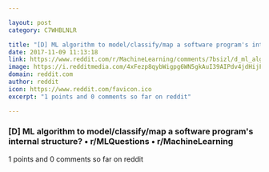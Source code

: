 ```yaml
---

layout: post
category: C7WHBLNLR

title: "[D] ML algorithm to model/classify/map a software program's internal structure? • r/MLQuestions • r/MachineLearning"
date: 2017-11-09 11:13:18
link: https://www.reddit.com/r/MachineLearning/comments/7bsizl/d_ml_algorithm_to_modelclassifymap_a_software/
image: https://i.redditmedia.com/4xFezp8qybWigpg6WN5gkAuI39AIPdv4jdHijFU4_ns.jpg?w=216&s=2b93b2bba7126deaf4c5799d7fca65f7
domain: reddit.com
author: reddit
icon: https://www.reddit.com/favicon.ico
excerpt: "1 points and 0 comments so far on reddit"

---
```


### [D] ML algorithm to model/classify/map a software program's internal structure? • r/MLQuestions • r/MachineLearning

1 points and 0 comments so far on reddit